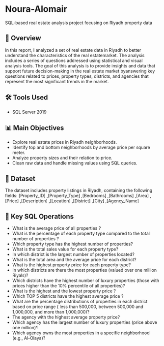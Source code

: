 # Noura-Alomair
SQL-based real estate analysis project focusing on Riyadh property data

## 📌 Overview
In this report, I analyzed a set of real estate data in Riyadh to better understand the characteristics of the real estatemarket. The analysis includes a series of questions addressed using statistical and visual analysis tools. The goal of this analysis is to provide insights and data that support future decision-making in the real estate market byanswering key questions related to prices, property types, districts, and agencies that represent the most significant trends in the market.

## 🛠 Tools Used
- SQL Server 2019

## 📊 Main Objectives
- Explore real estate prices in Riyadh neighborhoods.
- Identify top and bottom neighborhoods by average price per square meter.
- Analyze property sizes and their relation to price.
- Clean raw data and handle missing values using SQL queries.

## 📁 Dataset
The dataset includes property listings in Riyadh, containing the following fields:
[Property_ID]
      ,[Property_Type]
      ,[Bedrooms]
      ,[Bathrooms]
      ,[Area]
      ,[Price]
      ,[Description]
      ,[Location]
      ,[District]
      ,[City]
      ,[Agency_Name]

## 🧪 Key SQL Operations
- What is the average price of all properties ?
- What is the percentage of each property type compared to the total number of properties ?
- Which property type has the highest number of properties?
- What is the total sales value for each property type?
- In which district is the largest number of properties located?
- What is the total area and the average price for each district?
- What is the highest property price for each property type?
- In which districts are there the most properties (valued over one million Riyals)?
- Which districts have the highest number of luxury properties (those with prices higher than the 10% percentile of all properties)?
- What is the highest and the lowest property price ?
- Which TOP 5 districts have the highest average price ?
- What are the percentage distributions of properties in each district based on price range ( less than 500,000, between 500,000 and
 1,000,000, and more than 1,000,000)?
- The agency with the highest average property price?
-  Which agency has the largest number of luxury properties (price above one million)؟
-  Which agency owns the most properties in a specific neighborhood (e.g., Al-Olaya)?
